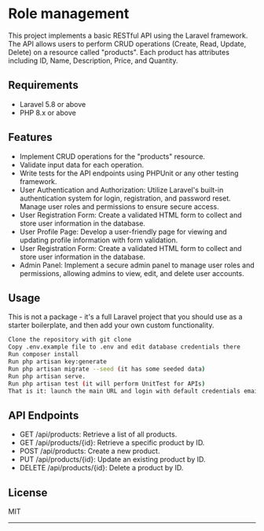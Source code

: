 # Role management

This project implements a basic RESTful API using the Laravel framework. The API allows users to perform CRUD operations (Create, Read, Update, Delete) on a resource called "products". Each product has attributes including ID, Name, Description, Price, and Quantity.

## Requirements
- Laravel 5.8 or above
- PHP 8.x or above

## Features
- Implement CRUD operations for the "products" resource.
- Validate input data for each operation.
- Write tests for the API endpoints using PHPUnit or any other testing framework.
- User Authentication and Authorization: Utilize Laravel's built-in authentication system for login, registration, and password reset. Manage user roles and permissions to ensure secure access.
- User Registration Form: Create a validated HTML form to collect and store user information in the database.
- User Profile Page: Develop a user-friendly page for viewing and updating profile information with form validation.
- User Registration Form: Create a validated HTML form to collect and store user information in the database.
- Admin Panel: Implement a secure admin panel to manage user roles and permissions, allowing admins to view, edit, and delete user accounts.

## Usage
This is not a package - it's a full Laravel project that you should use as a starter boilerplate, and then add your own custom functionality.
```sh
Clone the repository with git clone
Copy .env.example file to .env and edit database credentials there
Run composer install
Run php artisan key:generate
Run php artisan migrate --seed (it has some seeded data)
Run php artisan serve.
Run php artisan test (it will perform UnitTest for APIs)
That is it: launch the main URL and login with default credentials email - admin@example.com and Password - Vijay@123
```

## API Endpoints
- GET /api/products: Retrieve a list of all products.
- GET /api/products/{id}: Retrieve a specific product by ID.
- POST /api/products: Create a new product.
- PUT /api/products/{id}: Update an existing product by ID.
- DELETE /api/products/{id}: Delete a product by ID.


## License

MIT

****
